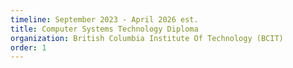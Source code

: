 ```yaml
---
timeline: September 2023 - April 2026 est.
title: Computer Systems Technology Diploma
organization: British Columbia Institute Of Technology (BCIT)
order: 1
---
```

